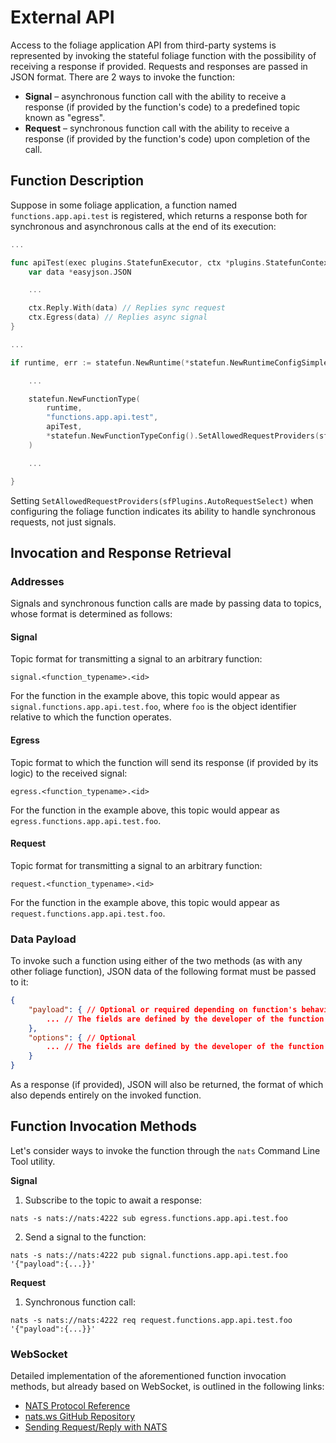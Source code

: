 # External API

Access to the foliage application API from third-party systems is represented by invoking the stateful foliage function with the possibility of receiving a response if provided. Requests and responses are passed in JSON format. There are 2 ways to invoke the function:
- **Signal** – asynchronous function call with the ability to receive a response (if provided by the function's code) to a predefined topic known as "egress".
- **Request** – synchronous function call with the ability to receive a response (if provided by the function's code) upon completion of the call.

## Function Description

Suppose in some foliage application, a function named `functions.app.api.test` is registered, which returns a response both for synchronous and asynchronous calls at the end of its execution:

```go
...

func apiTest(exec plugins.StatefunExecutor, ctx *plugins.StatefunContextProcessor) {
    var data *easyjson.JSON

    ...

    ctx.Reply.With(data) // Replies sync request
    ctx.Egress(data) // Replies async signal
}

...

if runtime, err := statefun.NewRuntime(*statefun.NewRuntimeConfigSimple(NatsURL, "test")); err == nil {

    ...

    statefun.NewFunctionType(
        runtime,
        "functions.app.api.test",
        apiTest,
        *statefun.NewFunctionTypeConfig().SetAllowedRequestProviders(sfPlugins.AutoRequestSelect),
    )

    ...

}
```

Setting `SetAllowedRequestProviders(sfPlugins.AutoRequestSelect)` when configuring the foliage function indicates its ability to handle synchronous requests, not just signals.

## Invocation and Response Retrieval

### Addresses
Signals and synchronous function calls are made by passing data to topics, whose format is determined as follows:

#### Signal
Topic format for transmitting a signal to an arbitrary function:  
```
signal.<function_typename>.<id>
```
For the function in the example above, this topic would appear as ```signal.functions.app.api.test.foo```, where `foo` is the object identifier relative to which the function operates.

#### Egress
Topic format to which the function will send its response (if provided by its logic) to the received signal:
```
egress.<function_typename>.<id>
```
For the function in the example above, this topic would appear as `egress.functions.app.api.test.foo`.

#### Request
Topic format for transmitting a signal to an arbitrary function:
```
request.<function_typename>.<id>
```
For the function in the example above, this topic would appear as `request.functions.app.api.test.foo`.

### Data Payload
To invoke such a function using either of the two methods (as with any other foliage function), JSON data of the following format must be passed to it:
```json
{
    "payload": { // Optional or required depending on function's behavior
        ... // The fields are defined by the developer of the function
    },
    "options": { // Optional
        ... // The fields are defined by the developer of the function
    }
}
```

As a response (if provided), JSON will also be returned, the format of which also depends entirely on the invoked function.

## Function Invocation Methods
Let's consider ways to invoke the function through the `nats` Command Line Tool utility.

**Signal**
1. Subscribe to the topic to await a response:
```shell
nats -s nats://nats:4222 sub egress.functions.app.api.test.foo
```
2. Send a signal to the function:
```shell
nats -s nats://nats:4222 pub signal.functions.app.api.test.foo '{"payload":{...}}'
```

**Request**
1. Synchronous function call:
```shell
nats -s nats://nats:4222 req request.functions.app.api.test.foo '{"payload":{...}}'
```

### WebSocket
Detailed implementation of the aforementioned function invocation methods, but already based on WebSocket, is outlined in the following links:
- [NATS Protocol Reference](https://docs.nats.io/reference/reference-protocols/nats-protocol)
- [nats.ws GitHub Repository](https://github.com/nats-io/nats.ws)
- [Sending Request/Reply with NATS](https://docs.nats.io/using-nats/developer/sending/request_reply)
